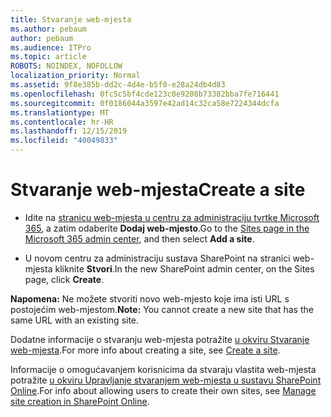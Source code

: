 ```yaml
---
title: Stvaranje web-mjesta
ms.author: pebaum
author: pebaum
ms.audience: ITPro
ms.topic: article
ROBOTS: NOINDEX, NOFOLLOW
localization_priority: Normal
ms.assetid: 9f8e385b-dd2c-4d4e-b5f0-e28a24db4d83
ms.openlocfilehash: 0fc5c5bf4cde123c0e9208b73382bba7fe716441
ms.sourcegitcommit: 0f0186044a3597e42ad14c32ca58e7224344dcfa
ms.translationtype: MT
ms.contentlocale: hr-HR
ms.lasthandoff: 12/15/2019
ms.locfileid: "40049833"
---
```

# <a name="create-a-site"></a><span data-ttu-id="2fbaf-102">Stvaranje web-mjesta</span><span class="sxs-lookup"><span data-stu-id="2fbaf-102">Create a site</span></span>

- <span data-ttu-id="2fbaf-103">Idite na [stranicu web-mjesta u centru za administraciju tvrtke Microsoft 365](https://portal.office.com/adminportal/home#/SitesList), a zatim odaberite **Dodaj web-mjesto**.</span><span class="sxs-lookup"><span data-stu-id="2fbaf-103">Go to the [Sites page in the Microsoft 365 admin center](https://portal.office.com/adminportal/home#/SitesList), and then select **Add a site**.</span></span> 
    
- <span data-ttu-id="2fbaf-104">U novom centru za administraciju sustava SharePoint na stranici web-mjesta kliknite **Stvori**.</span><span class="sxs-lookup"><span data-stu-id="2fbaf-104">In the new SharePoint admin center, on the Sites page, click **Create**.</span></span> 
    
<span data-ttu-id="2fbaf-105">**Napomena:** Ne možete stvoriti novo web-mjesto koje ima isti URL s postojećim web-mjestom.</span><span class="sxs-lookup"><span data-stu-id="2fbaf-105">**Note:** You cannot create a new site that has the same URL with an existing site.</span></span> 
  
<span data-ttu-id="2fbaf-106">Dodatne informacije o stvaranju web-mjesta potražite [u okviru Stvaranje web-mjesta](https://go.microsoft.com/fwlink/?linkid=866295).</span><span class="sxs-lookup"><span data-stu-id="2fbaf-106">For more info about creating a site, see [Create a site](https://go.microsoft.com/fwlink/?linkid=866295).</span></span>
  
<span data-ttu-id="2fbaf-107">Informacije o omogućavanjem korisnicima da stvaraju vlastita web-mjesta potražite [u okviru Upravljanje stvaranjem web-mjesta u sustavu SharePoint Online](https://go.microsoft.com/fwlink/?linkid=866296).</span><span class="sxs-lookup"><span data-stu-id="2fbaf-107">For info about allowing users to create their own sites, see [Manage site creation in SharePoint Online](https://go.microsoft.com/fwlink/?linkid=866296).</span></span>
  

